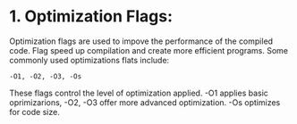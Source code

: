 # 1. Optimization Flags:
Optimization flags are used to impove the performance of the compiled code. Flag speed up compilation and create more efficient programs. Some commonly
used optimizations flats include:

```
-O1, -O2, -O3, -Os
```

These flags control the level of optimization applied. 
-O1 applies basic oprimizarions, -O2, -O3 offer more advanced optimization. -Os optimizes for code size.
